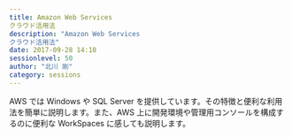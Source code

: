```yaml
---
title: Amazon Web Services 
クラウド活用法
description: "Amazon Web Services 
クラウド活用法"
date: 2017-09-28 14:10
sessionlevel: 50
author: "北川 剛"
category: sessions
---
```

AWS では Windows や SQL Server を提供しています。その特徴と便利な利用法を簡単に説明します。また、AWS 上に開発環境や管理用コンソールを構成するのに便利な WorkSpaces に感しても説明します。
